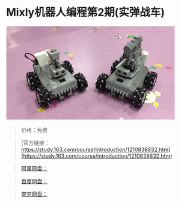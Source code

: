 # Mixly机器人编程第2期(实弹战车)

![img](../../../assets/study163/free/e8c9d00adf384b4089beabe64157486f.jpg)

> 价格：免费

> [官方链接：https://study.163.com/course/introduction/1210838832.htm](https://study.163.com/course/introduction/1210838832.htm)

> [阿里网盘：]()

> [百度网盘：]()

> [夸克网盘：]()
